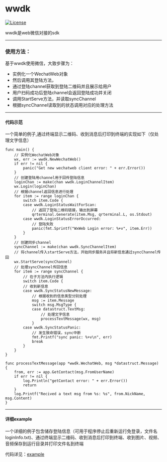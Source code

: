 # wwdk

[![License](https://img.shields.io/badge/License-GPL_3.0-blue.svg?style=flat)](LICENSE)

wwdk是web微信对接的sdk

---

### 使用方法：

基于wwdk使用微信，大致步骤为：
- 实例化一个WechatWeb对象
- 然后调用其登陆方法，
- 通过登陆channel获取到登陆二维码并且展示给用户
- 用户扫码成功后登陆channel会返回登陆成功并关闭
- 调用StartServe方法，并读取syncChannel
- 根据syncChannel读取到的状态调用对应的处理方法

---

#### 代码示范

一个简单的例子,通过终端显示二维码、收到消息后打印到终端的实现如下（仅处理文字信息）

``` golang
func main() {
	// 实例化WechatWeb对象
	wx, err := wwdk.NewWechatWeb()
	if err != nil {
		panic("Get new wechatweb client error: " + err.Error())
	}
	// 创建登陆用channel用于回传登陆信息
	loginChan := make(chan wwdk.LoginChannelItem)
	wx.Login(loginChan)
	// 根据channel返回信息进行处理
	for item := range loginChan {
		switch item.Code {
		case wwdk.LoginStatusWaitForScan:
			// 返回了登陆二维码链接，输出到屏幕
			qrterminal.Generate(item.Msg, qrterminal.L, os.Stdout)
		case wwdk.LoginStatusErrorOccurred:
			// 登陆失败
			panic(fmt.Sprintf("WxWeb Login error: %+v", item.Err))
		}
	}
	// 创建同步channel
	syncChannel := make(chan wwdk.SyncChannelItem)
	// 将channel传入startServe方法，开始同步服务并且将新信息通过syncChannel传回
	wx.StartServe(syncChannel)
	// 处理syncChannel传回信息
	for item := range syncChannel {
		// 在子方法内执行逻辑
		switch item.Code {
		// 收到新信息
		case wwdk.SyncStatusNewMessage:
			// 根据收到的信息类型分别处理
			msg := item.Message
			switch msg.MsgType {
			case datastruct.TextMsg:
				// 处理文字信息
				processTextMessage(wx, msg)
			}
		case wwdk.SyncStatusPanic:
			// 发生致命错误，sync中断
			fmt.Printf("sync panic: %+v\n", err)
			break
		}
	}
}

func processTextMessage(app *wwdk.WechatWeb, msg *datastruct.Message) {
	from, err := app.GetContact(msg.FromUserName)
	if err != nil {
		log.Println("getContact error: " + err.Error())
		return
	}
	log.Printf("Recived a text msg from %s: %s", from.NickName, msg.Content)
}
```

---

#### 详细example

一个详细的例子包含储存登陆信息（可用于程序停止后重新运行免登录，文件名loginInfo.txt)、通过终端显示二维码、收到消息后打印到终端、收到图片、视频、音频保存到运行目录并打印文件名到终端

代码详见：[example](https://github.com/iKuiki/wwdk/blob/master/example/main.go)
